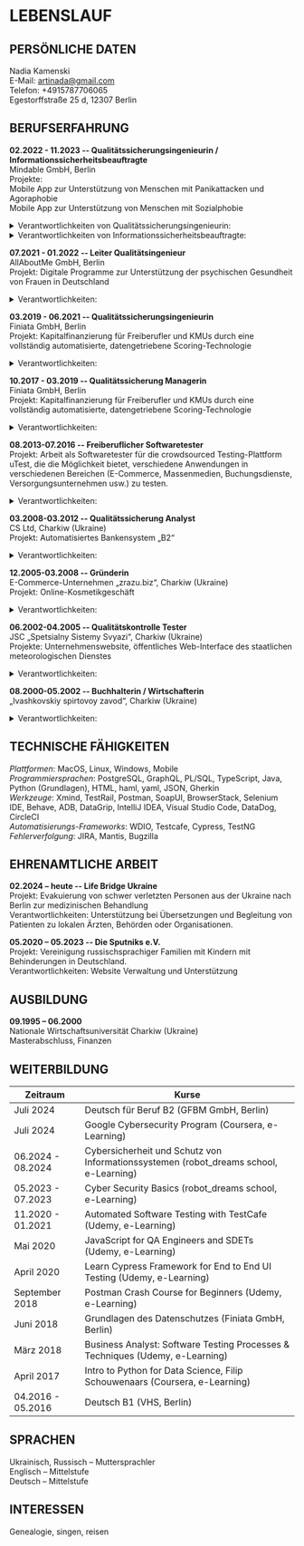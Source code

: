 # LEBENSLAUF

## PERSÖNLICHE DATEN
Nadia Kamenski\
E-Mail: artinada@gmail.com\
Telefon: +4915787706065\
Egestorffstraße 25 d, 12307 Berlin


## BERUFSERFAHRUNG
**02.2022 - 11.2023 -- Qualitätssicherungsingenieurin / Informationssicherheitsbeauftragte** \
Mindable GmbH, Berlin\
Projekte:\
Mobile App zur Unterstützung von Menschen mit Panikattacken und Agoraphobie\
Mobile App zur Unterstützung von Menschen mit Sozialphobie
<details>
<summary> Verantwortlichkeiten von Qualitätssicherungsingenieurin: </summary>

- Sammlung und Analyse von Geschäftsanforderungen
	
- Zusammenarbeit mit dem Produkt- und Entwicklungsteam für die Anforderungsanalyse

- Erstellung eines Testplans zur Überprüfung der Funktionalität der Anwendung

- Erstellung von User Stories basierend auf den Anforderungen

- Entwicklung detaillierter Testfälle

- Durchführung von Release-Tests für mobile Anwendungen 
</details>
<details>
<summary>Verantwortlichkeiten von Informationssicherheitsbeauftragte:</summary>
	
- Vorbereitung auf das ISO 27001-Zertifizierungsaudit
	
- Entwicklung und Implementierung von Informationssicherheitsrichtlinien, -verfahren und -richtlinien zum Schutz der Informationsressourcen des Unternehmens
  
- Schulung der Teammitglieder über ihre Verantwortlichkeiten im Bereich der Informationssicherheit
  
- Zusammenarbeit mit dem Team, um sicherzustellen, dass Informationssicherheits Anforderungen in Geschäftsprozesse integriert werden
  
- Durchführung regelmäßiger Sicherheitsprüfungen und Bewertungen zur Bewertung der Wirksamkeit von Sicherheitsmaßnahmen und Identifizierung von Verbesserungsmöglichkeiten
  
- Regelmäßige Berichterstattung und Aktualisierung des oberen Managements über die Informationssicherheitslage des Unternehmens, einschließlich Risiken, Bedrohungen und Gegenmaßnahmen
</details>

**07.2021 - 01.2022 -- Leiter Qualitätsingenieur**\
	AllAboutMe GmbH, Berlin\
	Projekt: Digitale Programme zur Unterstützung der psychischen Gesundheit von Frauen in Deutschland
<details>
<summary>Verantwortlichkeiten:</summary>
	 
- Zusammenarbeit mit Produkt- und Entwicklungsteams zur Anforderungsanalyse
  
- Kontinuierliche Prozessverbesserungen zur Steigerung der Effizienz des QA-Teams

- Leitung eines QA-Teams von 3 Personen
  
- Erstellung von User Stories basierend auf den Anforderungen
  
- Einrichtung von Testautomatisierungs-Pipelines (CircleCI)
  
- Entwicklung eines Frameworks zur Automatisierung von End-to-End-Tests (TestCafe)
  
- Analyse von Testergebnissen und Berichterstattung an das Team
  
- Überprüfung von Tests Dokumentationen und Testskripten
 </details>

**03.2019 - 06.2021 -- Qualitätssicherungsingenieurin**\
	Finiata GmbH, Berlin\
	Projekt: Kapitalfinanzierung für Freiberufler und KMUs durch eine vollständig automatisierte, datengetriebene Scoring-Technologie
<details>
<summary>Verantwortlichkeiten:</summary>

- Zusammenarbeit mit Produkt- und Entwicklungsteams zur Anforderungsanalyse

- Entwicklung eines Frameworks für die UI-Automatisierung (WDIO + Selenium)

- Entwicklung eines Frameworks für die UI-Automatisierung: Web/Mobile (TestCafe)

- Erstellung von End-to-End-Tests in Java (Cucumber + Selenium + TestNG)

- Überprüfung von Integrations- und Unit-Tests (Cypress, jest)
</details>

**10.2017 - 03.2019 -- Qualitätssicherung Managerin**\
	Finiata GmbH, Berlin\
	Projekt: Kapitalfinanzierung für Freiberufler und KMUs durch eine vollständig automatisierte, datengetriebene Scoring-Technologie
<details>
<summary>Verantwortlichkeiten:</summary>

- Zusammenarbeit mit Produkt- und Entwicklungsteams zur Anforderungsanalyse

- Analyse gemeldeter Warnungen, Fehler und Vorfälle sowie Entwicklung von Lösungsvorschlägen

- Durchführung manueller Tests an verschiedenen Modulen der Anwendung durch Ausführung von Testfällen oder exploratives Testen

- Analyse verschiedener Testmanagement-Tools und Einführung von TestRail

- Erstellung detaillierter Testpläne zur Überprüfung der Funktionalität der Anwendung
</details>

**08.2013-07.2016 -- Freiberuflicher Softwaretester**\
	Projekt: Arbeit als Softwaretester für die crowdsourced Testing-Plattform uTest, die die Möglichkeit bietet, verschiedene Anwendungen in verschiedenen Bereichen (E-Commerce, Massenmedien, Buchungsdienste, Versorgungsunternehmen usw.) zu testen.
<details>
<summary>Verantwortlichkeiten:</summary>
	
- Durchführung manueller Tests von Web- und mobilen Anwendungen (funktional, GUI, Regression, Usability, Ad-hoc-Tests)
	
- Erstellung und Pflege von Testfällen
  
- Fehlerberichterstattung
</details>

**03.2008-03.2012 -- Qualitätssicherung Analyst**\
	CS Ltd, Charkiw (Ukraine)\
	Projekt: Automatisiertes Bankensystem „B2“
<details>
<summary>Verantwortlichkeiten:</summary>

- Planung der Testaktivitäten

- Sammlung und Analyse von Geschäftsanforderungen

- Entwicklung detaillierter Testfälle für manuelle und automatisierte Tests

- Analyse von Testfällen, die von anderen Teammitgliedern vorbereitet wurden

- Konfiguration der Testumgebung und Einrichtung von Testdaten zur Erzielung einer soliden und zuverlässigen Testabdeckung

- Durchführung von GUI-, Usability-, Funktions- und Regressionstests für neue Versionen

- Unterstützung bei automatisierten Tests mit Selenium

- Analyse von Softwarefehlern, Reproduzierung und Fehlerberichterstattung

- Enge Zusammenarbeit mit QA- und Entwicklungsteams zur Lösung von System- und Produkt Problemen
</details>

**12.2005-03.2008 -- Gründerin**\
	E-Commerce-Unternehmen „zrazu.biz“, Charkiw (Ukraine)\
	Projekt: Online-Kosmetikgeschäft
<details>
<summary>Verantwortlichkeiten:</summary>

- Erarbeitung der funktionalen Anforderungen für die Website

- Durchführung von Akzeptanz- und Usability-Tests

- Durchführung der routinemäßigen Wartung der Website, SEO

- Analyse von Markttrends durch Forschung

- Recherche nach Großkunden durch Kaltakquise, E-Mails und persönliche Treffen
</details>

**06.2002-04.2005 -- Qualitätskontrolle Tester**\
	JSC „Spetsialny Sistemy Svyazi“, Charkiw (Ukraine)\
	Projekte: Unternehmenswebsite, öffentliches Web-Interface des staatlichen meteorologischen Dienstes
<details>
<summary>Verantwortlichkeiten:</summary>

- Durchführung von Funktions- und Usability-Tests für Webanwendungen

- Teilnahme an Tests von Desktop-Anwendungen

- Entwicklung von Webseiten-Markup
</details>

**08.2000-05.2002 -- Buchhalterin / Wirtschafterin**\
	„Ivashkovskiy spirtovoy zavod“, Charkiw (Ukraine)
<details>
<summary>Verantwortlichkeiten:</summary>

- Recherche des Rohstoffmarktes in den Regionen der Ukraine, Angebotsanalyse, Verhandlungen mit Lieferanten
	
- Arbeit mit verschiedenen Buchhaltungs- und Marketinganwendungen

- Erstellung von Berichten, Diagrammen und Präsentationen
</details>

## TECHNISCHE FÄHIGKEITEN
_Plattformen_: MacOS, Linux, Windows, Mobile\
_Programmiersprachen_: PostgreSQL, GraphQL, PL/SQL, TypeScript, Java, Python (Grundlagen), HTML, haml, yaml, JSON, Gherkin\
_Werkzeuge_: Xmind, TestRail, Postman, SoapUI, BrowserStack, Selenium IDE, Behave, ADB, DataGrip, IntelliJ IDEA, Visual Studio Code, DataDog, CircleCI\
_Automatisierungs-Frameworks_: WDIO, Testcafe, Cypress, TestNG\
_Fehlerverfolgung_: JIRA, Mantis, Bugzilla

## EHRENAMTLICHE ARBEIT
**02.2024 – heute -- Life Bridge Ukraine**\
Projekt: Evakuierung von schwer verletzten Personen aus der Ukraine nach Berlin zur medizinischen Behandlung\
Verantwortlichkeiten: Unterstützung bei Übersetzungen und Begleitung von Patienten zu lokalen Ärzten, Behörden oder Organisationen.

**05.2020 – 05.2023 -- Die Sputniks e.V.**\
Projekt: Vereinigung russischsprachiger Familien mit Kindern mit Behinderungen in Deutschland.\
Verantwortlichkeiten: Website Verwaltung und Unterstützung

## AUSBILDUNG
**09.1995 – 06.2000** \
Nationale Wirtschaftsuniversität Charkiw (Ukraine)\
Masterabschluss, Finanzen

## WEITERBILDUNG
| Zeitraum  | Kurse |
| ------------- | ------------- |
| Juli 2024  | Deutsch für Beruf B2 (GFBM GmbH, Berlin)  |
| Juli 2024  | Google Cybersecurity Program (Coursera, e-Learning)  |
| 06.2024 - 08.2024 | Cybersicherheit und Schutz von Informationssystemen (robot_dreams school, e-Learning) |		
| 05.2023 - 07.2023 | Cyber Security Basics (robot_dreams school, e-Learning) |			
| 11.2020 - 01.2021 | Automated Software Testing with TestCafe (Udemy, e-Learning) |		 
| Mai 2020 | JavaScript for QA Engineers and SDETs (Udemy, e-Learning) |
| April 2020 | Learn Cypress Framework for End to End UI Testing (Udemy, e-Learning)  |
| September 2018 | Postman Crash Course for Beginners (Udemy, e-Learning) |	
| Juni 2018 | Grundlagen des Datenschutzes (Finiata GmbH, Berlin) |			
| März 2018 | Business Analyst: Software Testing Processes & Techniques (Udemy, e-Learning) |
| April 2017 | Intro to Python for Data Science, Filip Schouwenaars (Coursera, e-Learning) |
| 04.2016 - 05.2016 | Deutsch B1 (VHS, Berlin) |		

## SPRACHEN
Ukrainisch, Russisch – Muttersprachler\
Englisch – Mittelstufe\
Deutsch – Mittelstufe

## INTERESSEN
Genealogie, singen, reisen
